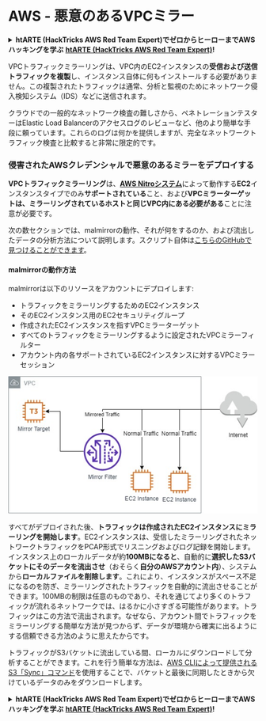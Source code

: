 # AWS - 悪意のあるVPCミラー

<details>

<summary><strong>htARTE (HackTricks AWS Red Team Expert)でゼロからヒーローまでAWSハッキングを学ぶ</strong> <a href="https://training.hacktricks.xyz/courses/arte"><strong>htARTE (HackTricks AWS Red Team Expert)</strong></a><strong>!</strong></summary>

HackTricksをサポートする他の方法:

* **HackTricksにあなたの会社を広告したい**、または**HackTricksをPDFでダウンロードしたい**場合は、[**サブスクリプションプラン**](https://github.com/sponsors/carlospolop)をチェックしてください。
* [**公式PEASS & HackTricksグッズ**](https://peass.creator-spring.com)を入手する
* [**The PEASS Family**](https://opensea.io/collection/the-peass-family)を発見する、私たちの独占的な[**NFTs**](https://opensea.io/collection/the-peass-family)のコレクション
* 💬 [**Discordグループ**](https://discord.gg/hRep4RUj7f)に**参加する**か、[**telegramグループ**](https://t.me/peass)に参加するか、**Twitter** 🐦 [**@carlospolopm**](https://twitter.com/carlospolopm)を**フォローする**。
* [**HackTricks**](https://github.com/carlospolop/hacktricks)と[**HackTricks Cloud**](https://github.com/carlospolop/hacktricks-cloud)のgithubリポジトリにPRを提出して、あなたのハッキングのコツを共有する。

</details>

VPCトラフィックミラーリングは、VPC内のEC2インスタンスの**受信および送信トラフィックを複製**し、インスタンス自体に何もインストールする必要がありません。この複製されたトラフィックは通常、分析と監視のためにネットワーク侵入検知システム（IDS）などに送信されます。

クラウドでの一般的なネットワーク検査の難しさから、ペネトレーションテスターはElastic Load Balancerのアクセスログのレビューなど、他のより簡単な手段に頼っています。これらのログは何かを提供しますが、完全なネットワークトラフィック検査と比較すると非常に限定的です。

### 侵害されたAWSクレデンシャルで悪意のあるミラーをデプロイする

**VPCトラフィックミラーリング**は、[**AWS Nitroシステム**](https://aws.amazon.com/ec2/nitro/)によって動作する**EC2**インスタンスタイプでのみ**サポートされている**こと、および**VPCミラーターゲットは、ミラーリングされているホストと同じVPC内にある必要がある**ことに注意が必要です。

次の数セクションでは、malmirrorの動作、それが何をするのか、および流出したデータの分析方法について説明します。スクリプト自体は[こちらのGitHubで見つけることができます](https://github.com/RhinoSecurityLabs/Cloud-Security-Research/tree/master/AWS/malmirror/)。

#### malmirrorの動作方法

malmirrorは以下のリソースをアカウントにデプロイします:

* トラフィックをミラーリングするためのEC2インスタンス
* そのEC2インスタンス用のEC2セキュリティグループ
* 作成されたEC2インスタンスを指すVPCミラーターゲット
* すべてのトラフィックをミラーリングするように設定されたVPCミラーフィルター
* アカウント内の各サポートされているEC2インスタンスに対するVPCミラーセッション

![](<../../../../.gitbook/assets/image (72).png>)

すべてがデプロイされた後、**トラフィックは作成されたEC2インスタンスにミラーリングを開始します**。EC2インスタンスは、受信したミラーリングされたネットワークトラフィックをPCAP形式でリスニングおよびログ記録を開始します。インスタンス上のローカルデータが約**100MBになると**、自動的に**選択したS3バケットにそのデータを流出させ**（おそらく**自分のAWSアカウント内**）、システムから**ローカルファイルを削除します**。これにより、インスタンスがスペース不足になるのを防ぎ、ミラーリングされたトラフィックを自動的に流出させることができます。100MBの制限は任意のものであり、それを通じてより多くのトラフィックが流れるネットワークでは、はるかに小さすぎる可能性があります。トラフィックはこの方法で流出されます。なぜなら、アカウント間でトラフィックをミラーリングする簡単な方法が見つからず、データが環境から確実に出るようにする信頼できる方法のように思えたからです。

トラフィックがS3バケットに流出している間、ローカルにダウンロードして分析することができます。これを行う簡単な方法は、[AWS CLIによって提供されるS3「Sync」コマンド](https://docs.aws.amazon.com/cli/latest/reference/s3/sync.html)を使用することで、バケットと最後に同期したときから欠けているデータのみをダウンロードします。

<details>

<summary><strong>htARTE (HackTricks AWS Red Team Expert)でゼロからヒーローまでAWSハッキングを学ぶ</strong> <a href="https://training.hacktricks.xyz/courses/arte"><strong>htARTE (HackTricks AWS Red Team Expert)</strong></a><strong>!</strong></summary>

HackTricksをサポートする他の方法:

* **HackTricksにあなたの会社を広告したい**、または**HackTricksをPDFでダウンロードしたい**場合は、[**サブスクリプションプラン**](https://github.com/sponsors/carlospolop)をチェックしてください。
* [**公式PEASS & HackTricksグッズ**](https://peass.creator-spring.com)を入手する
* [**The PEASS Family**](https://opensea.io/collection/the-peass-family)を発見する、私たちの独占的な[**NFTs**](https://opensea.io/collection/the-peass-family)のコレクション
* 💬 [**Discordグループ**](https://discord.gg/hRep4RUj7f)に**参加する**か、[**telegramグループ**](https://t.me/peass)に参加するか、**Twitter** 🐦 [**@carlospolopm**](https://twitter.com/carlospolopm)を**フォローする**。
* [**HackTricks**](https://github.com/carlospolop/hacktricks)と[**HackTricks Cloud**](https://github.com/carlospolop/hacktricks-cloud)のgithubリポジトリにPRを提出して、あなたのハッキングのコツを共有する。

</details>
